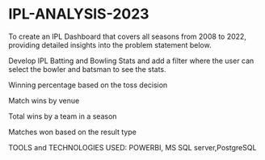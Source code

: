# IPL-ANALYSIS-2023 
   To create an IPL Dashboard that covers all seasons from 2008 to 2022, providing detailed insights into the problem statement below. 

Develop IPL Batting and Bowling Stats and add a filter where the user can select the bowler and batsman to see the stats.

Winning percentage based on the toss decision

Match wins by venue

Total wins by a team in a season

Matches won based on the result type

TOOLS and TECHNOLOGIES USED: POWERBI, MS SQL server,PostgreSQL
